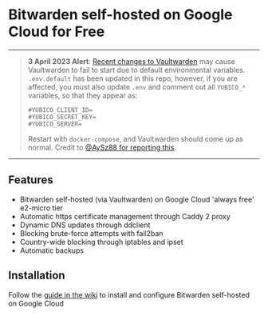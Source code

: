 # Bitwarden self-hosted on Google Cloud for Free

---

> __3 April 2023 Alert__: [Recent changes to Vaultwarden](https://github.com/dani-garcia/vaultwarden/commit/ca417d32578c3b6224c5aa8df56eb776712941b7) may cause Vaultwarden to fail to start due to default environmental variables. `.env.default` has been updated in this repo, however, if you are affected, you must also update `.env` and comment out all `YUBICO_*` variables, so that they appear as:
>
> ```
> #YUBICO_CLIENT_ID=
> #YUBICO_SECRET_KEY=
> #YUBICO_SERVER=
> ```
> Restart with `docker-compose`, and Vaultwarden should come up as normal. Credit to [@AySz88 for reporting this](https://github.com/dadatuputi/bitwarden_gcloud/issues/54).

---

## Features

* Bitwarden self-hosted (via Vaultwarden) on Google Cloud 'always free' e2-micro tier 
* Automatic https certificate management through Caddy 2 proxy
* Dynamic DNS updates through ddclient
* Blocking brute-force attempts with fail2ban
* Country-wide blocking through iptables and ipset
* Automatic backups

## Installation
Follow the [guide in the wiki](https://github.com/dadatuputi/bitwarden_gcloud/wiki/Installation) to install and configure Bitwarden self-hosted on Google Cloud
